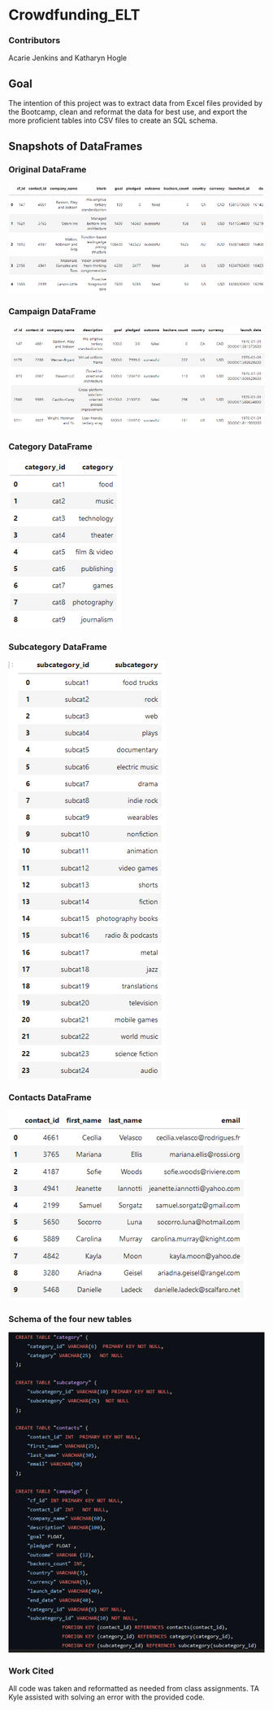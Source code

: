 # Crowdfunding_ELT

### Contributors 
Acarie Jenkins and Katharyn Hogle

## Goal
The intention of this project was to extract data from Excel files provided by the Bootcamp, clean and reformat the data for best use, and export the more proficient tables into CSV files to create an SQL schema.

## Snapshots of DataFrames
### Original DataFrame
![Original](Images/Original.png)

### Campaign DataFrame
![Campaign](Images/Campaign.png)

### Category DataFrame
![Category](Images/Category.png)

### Subcategory DataFrame
![Subcategory](Images/Subcategory.png)

### Contacts DataFrame
![Contacts](Images/Contacts.png)

### Schema of the four new tables
![Schema](Images/Schema.png)



### Work Cited 
All code was taken and reformatted as needed from class assignments. 
TA Kyle assisted with solving an error with the provided code.
